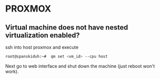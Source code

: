 # PROXMOX


## Virtual machine does not have nested virtualization enabled?
ssh into host proxmox and execute
```bash
root@spanskiduh:~#  qm set <vm_id> --cpu host
```
Next go to web interface and shut down the machine (just reboot won't work).
